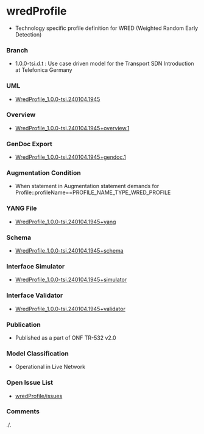 # wredProfile
- Technology specific profile definition for WRED (Weighted Random Early Detection)

### Branch
- 1.0.0-tsi.d.t : Use case driven model for the Transport SDN Introduction at Telefonica Germany

### UML
- [WredProfile_1.0.0-tsi.240104.1945](./WredProfile_1.0.0-tsi.240104.1945.zip)

### Overview 
- [WredProfile_1.0.0-tsi.240104.1945+overview.1](./WredProfile_1.0.0-tsi.240104.1945+overview.1.png)

### GenDoc Export
- [WredProfile_1.0.0-tsi.240104.1945+gendoc.1](./WredProfile_1.0.0-tsi.240104.1945+gendoc.1.docx)

### Augmentation Condition
- When statement in Augmentation statement demands for Profile::profileName==PROFILE_NAME_TYPE_WRED_PROFILE

### YANG File
- [WredProfile_1.0.0-tsi.240104.1945+yang](./WredProfile_1.0.0-tsi.240104.1945+yang/wred-profile-1-0.yang)

### Schema
- [WredProfile_1.0.0-tsi.240104.1945+schema](./WredProfile_1.0.0-tsi.240104.1945+schema/)

### Interface Simulator
- [WredProfile_1.0.0-tsi.240104.1945+simulator](./WredProfile_1.0.0-tsi.240104.1945+simu/)

### Interface Validator
- [WredProfile_1.0.0-tsi.240104.1945+validator](./WredProfile_1.0.0-tsi.240104.1945+vali/)

### Publication
- Published as a part of ONF TR-532 v2.0  

### Model Classification
- Operational in Live Network

### Open Issue List
- [wredProfile/issues](../../issues)

### Comments
./.
